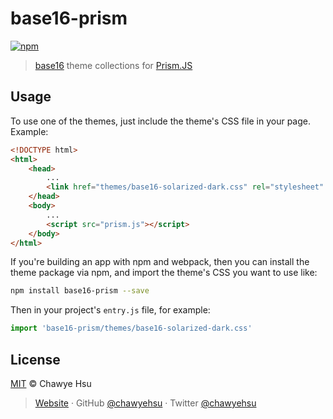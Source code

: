 # base16-prism

[![npm](https://badgen.net/npm/v/base16-prism)](https://npm.im/base16-prism)

> [base16](https://github.com/chriskempson/base16) theme collections for [Prism.JS](https://prismjs.com/)

## Usage

To use one of the themes, just include the theme's CSS file in your page. Example:

``` html
<!DOCTYPE html>
<html>
    <head>
        ...
        <link href="themes/base16-solarized-dark.css" rel="stylesheet" />
    </head>
    <body>
        ...
        <script src="prism.js"></script>
    </body>
</html>
```

If you're building an app with npm and webpack, then you can install the theme
package via npm, and import the theme's CSS you want to use like:

```bash
npm install base16-prism --save
```

Then in your project's `entry.js` file, for example:

```js
import 'base16-prism/themes/base16-solarized-dark.css'
```

## License

[MIT](LICENSE) © Chawye Hsu

> [Website](https://chawyehsu.com) · GitHub [@chawyehsu](https://github.com/chawyehsu) · Twitter [@chawyehsu](https://twitter.com/chawyehsu)
